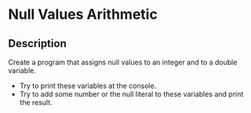 # Null Values Arithmetic

## Description
Create a program that assigns null values to an integer and to a double variable. 
- Try to print these variables at the console. 
- Try to add some number or the null literal to these variables and print the result.
